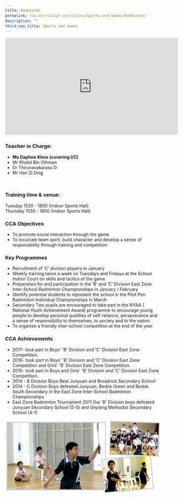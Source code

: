 ```yaml
---
title: Badminton
permalink: /co-curricular-activities/Sports-and-Games/Badminton/
description: ""
third_nav_title: Sports and Games
---
```

<iframe width="560" height="315" src="https://www.youtube.com/embed/VUK-rywehR8" title="YouTube video player" frameborder="0" allow="accelerometer; autoplay; clipboard-write; encrypted-media; gyroscope; picture-in-picture" allowfullscreen=""></iframe>

### Teacher in Charge:

     
*   **Ms Daphne Khoo (covering I/C)**
*   Mr Khalid Bin Othman
*   Dr Thirunavakarasu D
*   Mr Han Zi Ding

&nbsp;

### Training time &amp; venue:

Tuesday 1530 - 1800 (Indoor Sports Hall)  
Thursday 1530 - 1800 (Indoor Sports Hall)

  

### CCA Objectives

  

*   To promote social interaction through the game
*   To inculcate team spirit, build character and develop a sense of responsibility through training and competition  
    

###   Key Programmes

  

*   Recruitment of ‘C’ division players in January
*   Weekly training twice a week on Tuesdays and Fridays at the School Indoor Court on skills and tactics of the game
*   Preparation for and participation in the ‘B’ and ‘C’ Division East Zone Inter-School Badminton Championships in January / February
*   Identify potential students to represent the school in the Pilot Pen Badminton Individual Championships in March
*   Secondary Two pupils are encouraged to take part in the NYAA ( National Youth Achievement Award) programme to encourage young people to develop personal qualities of self-reliance, perseverance and a sense of responsibility to themselves, to society and to the nation.
*   To organize a friendly inter-school competition at the end of the year

###   CCA Achievements

  
*   2017- took part in Boys' 'B' Division and 'C' Division East Zone Competition.
*   2016- took part in Boys' 'B' Division and 'C' Division East Zone Competition and Girls' 'B' Division East Zone Competition.
*   2015- took part in Boys and Girls' 'B' Division and 'C' Division East Zone Competition.
*   2014 - B Division Boys Beat Junyuan and Broadrick Secondary School
*   2014 - C Division Boys defeated Junyuan, Bedok Green and Bedok South Secondary in the East Zone Inter-School Badminton Championships
*   East Zone Badminton Tournament 2011 Our ‘B’ Division boys defeated Junyuan Secondary School (5-0) and Geylang Methodist Secondary School (4-1)

![](/images/1-2.png)